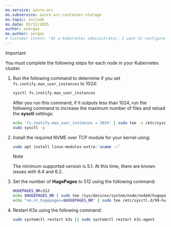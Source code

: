 ```yaml
---
ms.service: azure-arc
ms.subservice: azure-arc-container-storage
ms.topic: include
ms.date: 03/12/2025
author: asergaz
ms.author: sergaz
# Customer intent: "As a Kubernetes administrator, I want to configure system settings for my cluster nodes, so that I can optimize performance and ensure compatibility with NVME over TCP storage."
---
```


> [!IMPORTANT]
> You must complete the following steps for each node in your Kubernetes cluster.

1. Run the following command to determine if you set `fs.inotify.max_user_instances` to 1024:

   ```bash
   sysctl fs.inotify.max_user_instances
   ```

   After you run this command, if it outputs less than 1024, run the following command to increase the maximum number of files and reload the **sysctl** settings:

   ```bash
   echo 'fs.inotify.max_user_instances = 1024' | sudo tee -a /etc/sysctl.conf
   sudo sysctl -p
   ```

1. Install the required NVME over TCP module for your kernel using:

   ```bash
   sudo apt install linux-modules-extra-`uname -r`
   ```

   > [!NOTE]
   > The minimum supported version is 5.1. At this time, there are known issues with 6.4 and 6.2.

1. Set the number of **HugePages** to 512 using the following command:

   ```bash
   HUGEPAGES_NR=512
   echo $HUGEPAGES_NR | sudo tee /sys/devices/system/node/node0/hugepages/hugepages-2048kB/nr_hugepages
   echo "vm.nr_hugepages=$HUGEPAGES_NR" | sudo tee /etc/sysctl.d/99-hugepages.conf
   ```

1. Restart K3s using the following command:

   ```bash
   sudo systemctl restart k3s || sudo systemctl restart k3s-agent
   ```

